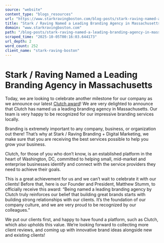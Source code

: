 ```yaml
---
source: "website"
content_type: "blogs_resources"
url: "https://www.starkravingboston.com/blog-posts/stark-raving-named-a-leading-branding-agency-in-massachusetts"
title: "Stark / Raving Named a Leading Branding Agency in Massachusetts"
domain: "www.starkravingboston.com"
path: "/blog-posts/stark-raving-named-a-leading-branding-agency-in-massachusetts"
scraped_time: "2025-10-05T00:16:03.644173"
url_depth: 2
word_count: 252
client_name: "stark-raving-boston"
---
```


# Stark / Raving Named a Leading Branding Agency in Massachusetts

Today, we are looking to celebrate another milestone for our company as we announce our latest [Clutch award](http://clutch.co/)! We are very delighted to announce that Clutch has named us a leading branding agency in Massachusetts. Our team is very happy to be recognized for our impressive branding services locally.

Branding is extremely important to any company, business, or organization out there! That’s why at Stark / Raving Branding + Digital Marketing, we make sure that you are receiving the best services possible to help you grow your business.

Clutch, for those of you who don’t know, is an established platform in the heart of Washington, DC, committed to helping small, mid-market and enterprise businesses identify and connect with the service providers they need to achieve their goals.

This is a great achievement for us and we can’t wait to celebrate it with our clients! Before that, here is our Founder and President, Matthew Stumm, to officially receive this award: “Being named a leading branding agency by Clutch truly reinforces our belief that building great brands starts with building strong relationships with our clients. It’s the foundation of our company culture, and we are very proud to be recognized by our colleagues.”

We put our clients first, and happy to have found a platform, such as Clutch, which also upholds this value. We’re looking forward to collecting more client reviews, and coming up with innovative brand ideas alongside new and existing clients!